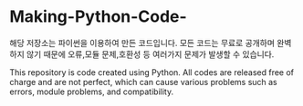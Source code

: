# Making-Python-Code-
해당 저장소는 파이썬을 이용하여 만든 코드입니다.
모든 코드는 무료로 공개하며 완벽하지 않기 때문에 오류,모듈 문제,호환성 등 여러가지 문제가 발생할 수 있습니다.

This repository is code created using Python.
All codes are released free of charge and are not perfect, which can cause various problems such as errors, module problems, and compatibility.
